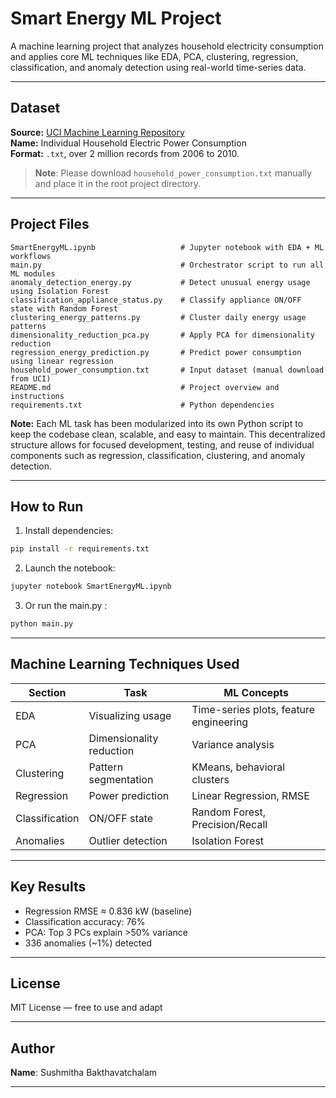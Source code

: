 # Smart Energy ML Project

A machine learning project that analyzes household electricity consumption and applies core ML techniques like EDA, PCA, clustering, regression, classification, and anomaly detection using real-world time-series data.

---

## Dataset
**Source:** [UCI Machine Learning Repository](https://archive.ics.uci.edu/ml/datasets/individual+household+electric+power+consumption)  
**Name:** Individual Household Electric Power Consumption  
**Format:** `.txt`, over 2 million records from 2006 to 2010.

> **Note**: Please download `household_power_consumption.txt` manually and place it in the root project directory.

---

##  Project Files
```
SmartEnergyML.ipynb                   # Jupyter notebook with EDA + ML workflows
main.py                               # Orchestrator script to run all ML modules
anomaly_detection_energy.py           # Detect unusual energy usage using Isolation Forest
classification_appliance_status.py    # Classify appliance ON/OFF state with Random Forest
clustering_energy_patterns.py         # Cluster daily energy usage patterns
dimensionality_reduction_pca.py       # Apply PCA for dimensionality reduction
regression_energy_prediction.py       # Predict power consumption using linear regression
household_power_consumption.txt       # Input dataset (manual download from UCI)
README.md                             # Project overview and instructions
requirements.txt                      # Python dependencies

```

**Note:** Each ML task has been modularized into its own Python script to keep the codebase clean, scalable, and easy to maintain. This decentralized structure allows for focused development, testing, and reuse of individual components such as regression, classification, clustering, and anomaly detection.

---

## How to Run
1. Install dependencies:
```bash
pip install -r requirements.txt
```

2. Launch the notebook:
```bash
jupyter notebook SmartEnergyML.ipynb
```

3. Or run the main.py :
```bash
python main.py
```

---

## Machine Learning Techniques Used
| Section        | Task                     | ML Concepts                            |
|----------------|--------------------------|----------------------------------------|
| EDA            | Visualizing usage        | Time-series plots, feature engineering |
| PCA            | Dimensionality reduction | Variance analysis                      |
| Clustering     | Pattern segmentation     | KMeans, behavioral clusters            |
| Regression     | Power prediction         | Linear Regression, RMSE                |
| Classification | ON/OFF state             | Random Forest, Precision/Recall        |
| Anomalies      | Outlier detection        | Isolation Forest                       |

---

## Key Results
- Regression RMSE ≈ 0.836 kW (baseline)
- Classification accuracy: 76%
- PCA: Top 3 PCs explain >50% variance
- 336 anomalies (~1%) detected

---


## License
MIT License — free to use and adapt

---
##  Author

**Name**: Sushmitha Bakthavatchalam

---
